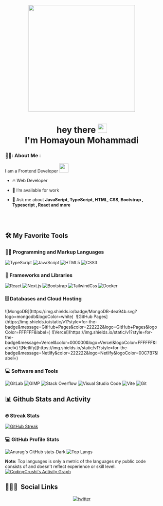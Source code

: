<div id="header" align="center">
  <img src="https://cdn.dribbble.com/users/1813781/screenshots/5629008/working-time.gif" width="350"/>
</div> 
<h1 align="center">
  <img src="https://komarev.com/ghpvc/?username=CodingCrushi&style=flat-square&color=blue" alt="">
  <br />
  hey there
  <img src="https://media.giphy.com/media/hvRJCLFzcasrR4ia7z/giphy.gif" width="30px"/>
  <br />
  I'm Homayoun Mohammadi
</h1>

<!------ About Me ------>
### 👨‍💻: About Me :  

I am a Frontend Developer <img src="https://media.giphy.com/media/WUlplcMpOCEmTGBtBW/giphy.gif" width="30"> 

- 🔥 Web Developer

- 🔭 I’m available for work

- 💬 Ask me about **JavaScript, TypeScript, HTML, CSS, Bootstrap ,  Typescript , React and more**


<br><br>
<!------ Tech Stack ------>
<h2>🛠️ My Favorite Tools</h2>

<h3>👨‍💻 Programming and Markup Languages</h3>

<p>
  
  <!-- ![C++](https://custom-icon-badges.demolab.com/badge/C++-9C033A.svg?logo=cpp2&logoColor=white)&nbsp; -->
  ![TypeScript](https://img.shields.io/static/v1?style=for-the-badge&message=TypeScript&color=3178C6&logo=TypeScript&logoColor=FFFFFF&label=)
  ![JavaScript](https://img.shields.io/static/v1?style=for-the-badge&message=JavaScript&color=222222&logo=JavaScript&logoColor=F7DF1E&label=)
  ![HTML5](https://img.shields.io/static/v1?style=for-the-badge&message=HTML5&color=E34F26&logo=HTML5&logoColor=FFFFFF&label=)
  ![CSS3](https://img.shields.io/static/v1?style=for-the-badge&message=CSS3&color=1572B6&logo=CSS3&logoColor=FFFFFF&label=)
</p>

<h3>🧰 Frameworks and Libraries</h3>

<p>
  
  ![React](https://img.shields.io/static/v1?style=for-the-badge&message=React&color=222222&logo=React&logoColor=61DAFB&label=)
    ![Next.js](https://img.shields.io/static/v1?style=for-the-badge&message=Next.js&color=000000&logo=Next.js&logoColor=FFFFFF&label=)
![Bootstrap](https://img.shields.io/static/v1?style=for-the-badge&message=Bootstrap&color=7952B3&logo=Bootstrap&logoColor=FFFFFF&label=)
![TailwindCss](https://img.shields.io/static/v1?style=for-the-badge&message=Tailwind+CSS&color=222222&logo=Tailwind+CSS&logoColor=06B6D4&label=)
![Docker](https://img.shields.io/static/v1?style=for-the-badge&message=Docker&color=2496ED&logo=Docker&logoColor=FFFFFF&label=)

  <!-- ![Express.js](https://img.shields.io/badge/Express.js-404d59.svg?logo=express&logoColor=white)&nbsp;  -->
  <!-- ![Wordpress](https://img.shields.io/badge/Wordpress-21759B?logo=wordpress&logoColor=white)&nbsp;  -->
</p>

<h3>🗄️ Databases and Cloud Hosting</h3>

<p>
  ![MongoDB](https://img.shields.io/badge/MongoDB-4ea94b.svg?logo=mongodb&logoColor=white)&nbsp;  
  ![GitHub Pages](https://img.shields.io/static/v1?style=for-the-badge&message=GitHub+Pages&color=222222&logo=GitHub+Pages&logoColor=FFFFFF&label=)
  ![Vercel](https://img.shields.io/static/v1?style=for-the-badge&message=Vercel&color=000000&logo=Vercel&logoColor=FFFFFF&label=)
  ![Netlify](https://img.shields.io/static/v1?style=for-the-badge&message=Netlify&color=222222&logo=Netlify&logoColor=00C7B7&label=)
  <!-- ![MySQL](https://img.shields.io/badge/MySQL-00f.svg?logo=mysql&logoColor=white)&nbsp;  -->
  <!-- ![PostgreSQL](https://img.shields.io/badge/PostgreSQL-316192.svg?logo=postgresql&logoColor=white)&nbsp;  -->
  <!-- ![SQLite](https://img.shields.io/badge/SQLite-07405e.svg?logo=sqlite&logoColor=white)&nbsp;  -->
</p>

 <h3>💻 Software and Tools</h3>

<p>
  
  <!-- ![Postman](https://img.shields.io/badge/Postman-FF6C37?logo=postman&logoColor=white)&nbsp;  -->
  ![GitLab](https://img.shields.io/static/v1?style=for-the-badge&message=GitLab&color=FC6D26&logo=GitLab&logoColor=FFFFFF&label=)
  ![GIMP](https://img.shields.io/static/v1?style=for-the-badge&message=GIMP&color=5C5543&logo=GIMP&logoColor=FFFFFF&label=)
  ![Stack Overflow](https://img.shields.io/static/v1?style=for-the-badge&message=Stack+Overflow&color=F58025&logo=Stack+Overflow&logoColor=FFFFFF&label=)
  ![Visual Studio Code](https://img.shields.io/static/v1?style=for-the-badge&message=Visual+Studio+Code&color=007ACC&logo=Visual+Studio+Code&logoColor=FFFFFF&label=)
  ![Vite](https://img.shields.io/static/v1?style=for-the-badge&message=Vite&color=646CFF&logo=Vite&logoColor=FFFFFF&label=)
  ![Git](https://img.shields.io/static/v1?style=for-the-badge&message=Git&color=F05032&logo=Git&logoColor=FFFFFF&label=)  

  <!-- ![Jupyter](https://img.shields.io/badge/Jupyter-F37626.svg?logo=Jupyter&logoColor=white)&nbsp;  -->

</p>


<!------  Stats ------>
<h2>📊 Github Stats and Activity</h2>
 <h3>🔥 Streak Stats</h3>

[![GitHub Streak](http://github-readme-streak-stats.herokuapp.com?user=CodingCrushi&theme=dark&background=000000)](https://git.io/streak-stats)

<h3>💻 GitHub Profile Stats</h3>

![Anurag's GitHub stats-Dark](https://github-readme-stats.vercel.app/api?username=CodingCrushi&show_icons=true&theme=dark#gh-dark-mode-only)
![Top Langs](https://github-readme-stats.vercel.app/api/top-langs/?username=CodingCrushi&layout=compact&theme=vision-friendly-dark)
<br/>

<b>Note:</b> Top languages is only a metric of the languages my public code consists of and doesn't reflect experience or skill level.
  <a href="https://github.com/ashutosh00710/github-readme-activity-graph"><img alt="CodingCrushi's Activity Graph" src="https://github-readme-activity-graph.vercel.app/graph/?username=CodingCrushi&bg_color=1F222E&color=F8D866&line=F85D7F&point=FFFFFF&hide_border=true" /></a>

<!------ Social Media ------>

## 👨🏽‍🦲 &nbsp;Social Links
<div align="center"> 
  
  <a href="https://twitter.com/Homayoun_mdy318" target="_blank">
    <img align="center" src="https://img.shields.io/badge/-Homayoun-05122A?style=flat&logo=twitter" alt="twitter"/> 
  </a>
  <a>
  </a>
  
</div>
